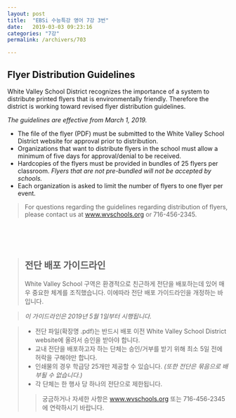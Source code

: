 ```yaml
---
layout: post
title:  "EBSi 수능특강 영어 7강 3번"
date:   2019-03-03 09:23:16
categories: "7강"
permalink: /archivers/703

---
```


## Flyer Distribution Guidelines
White Valley School District recognizes the importance of a system to distribute printed flyers that is environmentally friendly. Therefore the district is working toward revised flyer  distribution guidelines.


*The guidelines are effective from March 1, 2019.*


 - The file of the flyer (PDF) must be submitted to the White Valley School District website for approval prior to distribution.
 - Organizations that want to distribute flyers in the school must allow a minimum of five days for approval/denial to be received.
 - Hardcopies of the flyers must be provided in bundles of 25 flyers per classroom. *Flyers that are not pre-bundled will not be accepted by schools.*
 - Each organization is asked to limit the number of flyers to one flyer per event.

> For questions regarding the guidelines regarding distribution of flyers, please contact us at www.wvschools.org or 716-456-2345. 

&nbsp;

<!--more-->

&nbsp;

> ## 전단 배포 가이드라인
> 
> White Valley School 구역은 환경적으로 친근하게 전단을 배포하는데 있어 매우 중요한 체계를 조직했습니다. 이에따라 전단 배포 가이드라인을 개정하는 바입니다.


> *이 가이드라인은 2019년 5월 1일부터 시행됩니다.*


>  - 전단 파일(확장명 .pdf)는 반드시 배포 이전 White Valley School District website에 올려서 승인을 받아야 합니다.
>  - 교내 전단을 배포하고자 하는 단체는 승인/거부를 받기 위해 최소 5일 전에 허락을 구해야만 합니다.
>  - 인쇄물의 경우 학급당 25개만 제공할 수 있습니다. *(또한 전단은 묶음으로 배부될 수 없습니다.)*
>  - 각 단체는 한 행사 당 하나의 전단으로 제한됩니다.
> 
>> 궁금하거나 자세한 사항은 www.wvschools.org 또는 716-456-2345 에 연락하시기 바랍니다.
